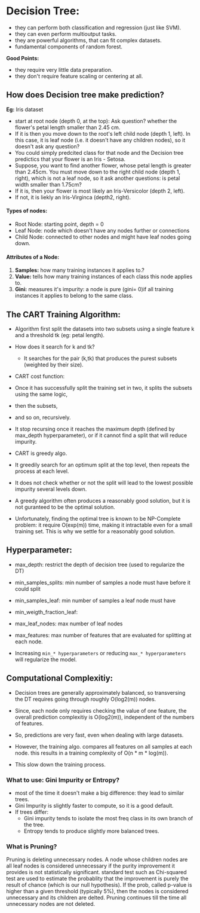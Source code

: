 # Decision Tree:

- they can perform both classification and regression (just like SVM).
- they can even perform multioutput tasks.
- they are powerful algorithms, that can fit complex datasets.
- fundamental components of random forest.

**Good Points:**
- they require very little data preparation.
- they don't require feature scaling or centering at all.


## How does Decision tree make prediction?

**Eg:** Iris dataset
- start at root node (depth 0, at the top): Ask question? whether the flower's petal length smaller than 2.45 cm.
- If it is then you move down to the root's left child node (depth 1, left). In this case, it is leaf node (i.e. it doesn't have any children nodes), so it doesn't ask any question?
- You could simply predcited class for that node and the Decision tree predictics that your flower is an Iris - Setosa.
- Suppose, you want to find another flower, whose petal length is greater than 2.45cm. You must move down to the right child node (depth 1, right), which is not a leaf node, so it ask another questions: is petal width smaller than 1.75cm?
- If it is, then your flower is most likely an Iris-Versicolor (depth 2, left). 
- If not, it is liekly an Iris-Virginca (depth2, right).

#### Types of nodes:
- Root Node: starting point, depth = 0
- Leaf Node: node which doesn't have any nodes further or connections
- Child Node: connected to other nodes and might have leaf nodes going down.

#### Attributes of a Node:
1. **Samples:** how many training instances it applies to.?
2. **Value:** tells how many training instances of each class this node applies to.
3. **Gini:** measures it's impurity: a node is pure (gini= 0)if all training instances it applies to belong to the same class.

## The CART Training Algorithm:
- Algorithm first split the datasets into two subsets using a single feature k and a threshold tk (eg: petal length).
- How does it search for k and tk?
  - It searches for the pair (k,tk) that produces the purest subsets (weighted by their size).
- CART cost function:
- Once it has successfully split the training set in two, it splits the subsets using the same logic,
- then the subsets,
- and so on, recursively.
- It stop recursing once it reaches the maximum depth (defined by max_depth hyperparameter), or if it cannot find a split that will reduce impurity.

- CART is greedy algo.
- It greedily search for an optimum split at the top level, then repeats the process at each level.
- It does not check whether or not the split will lead to the lowest possible impurity several levels down.
- A greedy algorithm often produces a reasonably good solution, but it is not guranteed to be the optimal solution.
- Unfortunately, finding the optimal tree is known to be NP-Complete problem: it require O(exp(m)) time, making it intractable even for a small training set. This is why we settle for a reasonably good solution.


## Hyperparameter:
- max_depth: restrict the depth of decision tree (used to regularize the DT)
- min_samples_splits: min number of samples a node must have before it could split
- min_samples_leaf: min number of samples a leaf node must have
- min_weigth_fraction_leaf:
- max_leaf_nodes: max number of leaf nodes
- max_features: max number of features that are evaluated for splitting at each node.

- Increasing `min_* hyperparameters` or reducing `max_* hyperparameters` will regularize the model.

## Computational Complexitiy:
- Decision trees are generally approximately balanced, so transversing the DT requires going through roughly O(log2(m)) nodes.
- Since, each node only requires checking the value of one feature, the overall prediction complexitiy is O(log2(m)), independent of the numbers of features.
- So, predictions are very fast, even when dealing with large datasets.

- However, the training algo. compares all features on all samples at each node. this results in a training complexity of O(n * m * log(m)).
- This slow down the training process.


### What to use: Gini Impurity or Entropy?
- most of the time it doesn't make a big difference: they lead to similar trees.
- Gini Impurity is slightly faster to compute, so it is a good default.
- If trees differ:
  - Gini impurity tends to isolate the most freq class in its own branch of the tree.
  - Entropy tends to produce slightly more balanced trees.


### What is Pruning?

Pruning is deleting unnecessary nodes. A node whose children nodes are all leaf nodes is considered unnecessary if the purity improvement it provides is not statistically significant. standard test such as Chi-squared test are used to estimate the probablity that the improvement is purely the result of chance (which is our null hypothesis). If the prob, called p-value is higher than a given threshold (typically 5%), then the nodes is considered unnecessary and its children are delted. Pruning continues till the time all unnecessary nodes are not deleted.











